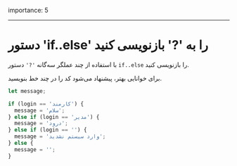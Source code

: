 importance: 5

---

# دستور 'if..else' را به '?' بازنویسی کنید

با استفاده از چند عملگر سه‌گانه `'?'` دستور `if..else` را بازنویسی کنید.

برای خوانایی بهتر، پیشنهاد می‌شود کد را در چند خط بنویسید.

```js
let message;

if (login == 'کارمند') {
  message = 'سلام';
} else if (login == 'مدیر') {
  message = 'درود';
} else if (login == '') {
  message = 'وارد سیستم نشدید';
} else {
  message = '';
}
```
